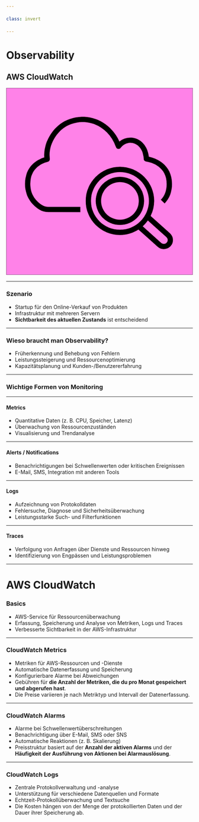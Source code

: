 ```yaml
---

class: invert

---
```


# Observability

## AWS CloudWatch

![](./imgs/logo.png)

---

### Szenario

- Startup für den Online-Verkauf von Produkten
- Infrastruktur mit mehreren Servern
- **Sichtbarkeit des aktuellen Zustands** ist entscheidend

---

### Wieso braucht man Observability?

- Früherkennung und Behebung von Fehlern
- Leistungssteigerung und Ressourcenoptimierung
- Kapazitätsplanung und Kunden-/Benutzererfahrung

---

### Wichtige Formen von Monitoring

---

#### Metrics

- Quantitative Daten (z. B. CPU, Speicher, Latenz)
- Überwachung von Ressourcenzuständen
- Visualisierung und Trendanalyse

---

#### Alerts / Notifications

- Benachrichtigungen bei Schwellenwerten oder kritischen Ereignissen
- E-Mail, SMS, Integration mit anderen Tools

---

#### Logs

- Aufzeichnung von Protokolldaten
- Fehlersuche, Diagnose und Sicherheitsüberwachung
- Leistungsstarke Such- und Filterfunktionen

---

#### Traces

- Verfolgung von Anfragen über Dienste und Ressourcen hinweg
- Identifizierung von Engpässen und Leistungsproblemen

---

# AWS CloudWatch

### Basics

- AWS-Service für Ressourcenüberwachung
- Erfassung, Speicherung und Analyse von Metriken, Logs und Traces
- Verbesserte Sichtbarkeit in der AWS-Infrastruktur

---

### CloudWatch Metrics

- Metriken für AWS-Ressourcen und -Dienste
- Automatische Datenerfassung und Speicherung
- Konfigurierbare Alarme bei Abweichungen
- Gebühren für **die Anzahl der Metriken, die du pro Monat gespeichert und abgerufen hast**.
- Die Preise variieren je nach Metriktyp und Intervall der Datenerfassung.

---

### CloudWatch Alarms

- Alarme bei Schwellenwertüberschreitungen
- Benachrichtigung über E-Mail, SMS oder SNS
- Automatische Reaktionen (z. B. Skalierung)
- Preisstruktur basiert auf der **Anzahl der aktiven Alarms** und der **Häufigkeit der Ausführung von Aktionen bei Alarmauslösung**.

---

### CloudWatch Logs

- Zentrale Protokollverwaltung und -analyse
- Unterstützung für verschiedene Datenquellen und Formate
- Echtzeit-Protokollüberwachung und Textsuche
- Die Kosten hängen von der Menge der protokollierten Daten und der Dauer ihrer Speicherung ab.
